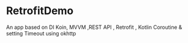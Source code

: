 # RetrofitDemo
An app based on DI Koin, MVVM ,REST API , Retrofit , Kotlin Coroutine & setting Timeout using okhttp
